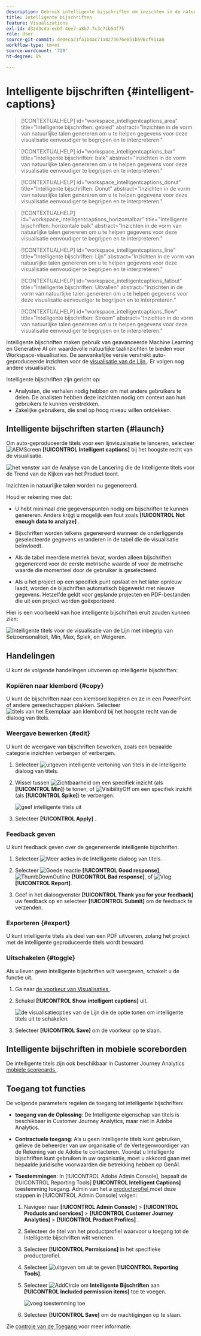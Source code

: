 ```yaml
---
description: Gebruik intelligente bijschriften om inzichten in de natuurlijke taal te genereren voor oppervlaktetrends binnen visualisaties.
title: Intelligente bijschriften
feature: Visualizations
exl-id: d32d3cda-ecbf-4ee7-a8b7-7c3c71b5df75
role: User
source-git-commit: de0eca21fa1b4ac71a8273676e851b596cf911a8
workflow-type: tm+mt
source-wordcount: '720'
ht-degree: 0%

---
```


# Intelligente bijschriften {#intelligent-captions}

<!-- markdownlint-disable MD034 -->

>[!CONTEXTUALHELP]
>id="workspace_intelligentcaptions_area"
>title="Intelligente bijschriften: gebied"
>abstract="Inzichten in de vorm van natuurlijke talen genereren om u te helpen gegevens voor deze visualisatie eenvoudiger te begrijpen en te interpreteren."

<!-- markdownlint-enable MD034 -->

<!-- markdownlint-disable MD034 -->

>[!CONTEXTUALHELP]
>id="workspace_intelligentcaptions_bar"
>title="Intelligente bijschriften: balk"
>abstract="Inzichten in de vorm van natuurlijke talen genereren om u te helpen gegevens voor deze visualisatie eenvoudiger te begrijpen en te interpreteren."

<!-- markdownlint-enable MD034 -->

<!-- markdownlint-disable MD034 -->

>[!CONTEXTUALHELP]
>id="workspace_intelligentcaptions_donut"
>title="Intelligente bijschriften: Donut"
>abstract="Inzichten in de vorm van natuurlijke talen genereren om u te helpen gegevens voor deze visualisatie eenvoudiger te begrijpen en te interpreteren."

<!-- markdownlint-enable MD034 -->

<!-- markdownlint-disable MD034 -->

>[!CONTEXTUALHELP]
>id="workspace_intelligentcaptions_horizontalbar"
>title="Intelligente bijschriften: horizontale balk"
>abstract="Inzichten in de vorm van natuurlijke talen genereren om u te helpen gegevens voor deze visualisatie eenvoudiger te begrijpen en te interpreteren."

<!-- markdownlint-enable MD034 -->

<!-- markdownlint-disable MD034 -->

>[!CONTEXTUALHELP]
>id="workspace_intelligentcaptions_line"
>title="Intelligente bijschriften: Lijn"
>abstract="Inzichten in de vorm van natuurlijke talen genereren om u te helpen gegevens voor deze visualisatie eenvoudiger te begrijpen en te interpreteren."

<!-- markdownlint-enable MD034 -->

<!-- markdownlint-disable MD034 -->

>[!CONTEXTUALHELP]
>id="workspace_intelligentcaptions_fallout"
>title="Intelligente bijschriften: Uitvallen"
>abstract="Inzichten in de vorm van natuurlijke talen genereren om u te helpen gegevens voor deze visualisatie eenvoudiger te begrijpen en te interpreteren."

<!-- markdownlint-enable MD034 -->

<!-- markdownlint-disable MD034 -->

>[!CONTEXTUALHELP]
>id="workspace_intelligentcaptions_flow"
>title="Intelligente bijschriften: Stroom"
>abstract="Inzichten in de vorm van natuurlijke talen genereren om u te helpen gegevens voor deze visualisatie eenvoudiger te begrijpen en te interpreteren."

<!-- markdownlint-enable MD034 -->

Intelligente bijschriften maken gebruik van geavanceerde Machine Learning en Generative AI om waardevolle natuurlijke taalinzichten te bieden voor Workspace-visualisaties. De aanvankelijke versie verstrekt auto-geproduceerde inzichten voor de [ visualisatie van de Lijn ](line.md). Er volgen nog andere visualisaties.

Intelligente bijschriften zijn gericht op:

* Analysten, die verhalen nodig hebben om met andere gebruikers te delen. De analisten hebben deze inzichten nodig om context aan hun gebruikers te kunnen verstrekken.
* Zakelijke gebruikers, die snel op hoog niveau willen ontdekken.

## Intelligente bijschriften starten {#launch}

Om auto-geproduceerde titels voor een lijnvisualisatie te lanceren, selecteer ![ AEMScreen ](/help/assets/icons/AI.svg) **[!UICONTROL Intelligent captions]** bij het hoogste recht van de visualisatie.

![ het venster van de Analyse van de Lancering die de Intelligente titels voor de Trend van de Kijken van het Product toont. ](assets/intell-caps-1.png)

Inzichten in natuurlijke talen worden nu gegenereerd.

Houd er rekening mee dat:

* U hebt minimaal drie gegevenspunten nodig om bijschriften te kunnen genereren. Anders krijgt u mogelijk een fout zoals **[!UICONTROL Not enough data to analyze]** .

* Bijschriften worden telkens gegenereerd wanneer de onderliggende geselecteerde gegevens veranderen in de tabel die de visualisatie beïnvloedt.

* Als de tabel meerdere metriek bevat, worden alleen bijschriften gegenereerd voor de eerste metrische waarde of voor de metrische waarde die momenteel door de gebruiker is geselecteerd.

* Als u het project op een specifiek punt opslaat en het later opnieuw laadt, worden de bijschriften automatisch bijgewerkt met nieuwe gegevens. Hetzelfde geldt voor geplande projecten en PDF-bestanden die uit een project worden geëxporteerd.

Hier is een voorbeeld van hoe intelligente bijschriften eruit zouden kunnen zien:

![ Intelligente titels voor de visualisatie van de Lijn met inbegrip van Seizoensonaliteit, Min, Max, Spiek, en Weigeren.](assets/captions.png)

## Handelingen

U kunt de volgende handelingen uitvoeren op intelligente bijschriften:

### Kopiëren naar klembord {#copy}

U kunt de bijschriften naar een klembord kopiëren en ze in een PowerPoint of andere gereedschappen plakken. Selecteer ![ titels van het Exemplaar aan klembord ](/help/assets/icons/Copy.svg) bij het hoogste recht van de dialoog van titels.

### Weergave bewerken {#edit}

U kunt de weergave van bijschriften bewerken, zoals een bepaalde categorie inzichten verbergen of verbergen.

1. Selecteer ![ uitgeven intelligente vertoning van titels ](/help/assets/icons/EditInLight.svg) in de Intelligente dialoog van titels.

1. Wissel tussen ![ Zichtbaarheid ](/help/assets/icons/Visibility.svg) om een specifiek inzicht (als **[!UICONTROL Min]**) te tonen, of ![ VisibilityOff ](/help/assets/icons/VisibilityOff.svg) om een specifiek inzicht (als **[!UICONTROL Spike]**) te verbergen.

   ![ geef intelligente titels ](assets/edit-intelligent-captions.png) uit

1. Selecteer **[!UICONTROL Apply]** .


### Feedback geven

U kunt feedback geven over de gegenereerde intelligente bijschriften.

1. Selecteer ![ Meer acties ](/help/assets/icons/More.svg) in de Intelligente dialoog van titels.

1. Selecteer ![ Goede reactie ](/help/assets/icons/ThumbUpOutline.svg) **[!UICONTROL Good response]**, ![ ThumbDownOutline ](/help/assets/icons/ThumbDownOutline.svg) **[!UICONTROL Bad response]**, of ![ Vlag ](/help/assets/icons/Flag.svg) **[!UICONTROL Report]**.

1. Geef in het dialoogvenster **[!UICONTROL Thank you for your feedback]** uw feedback op en selecteer **[!UICONTROL Submit]** om de feedback te verzenden.

### Exporteren {#export}

U kunt intelligente titels als deel van een PDF uitvoeren, zolang het project met de intelligente geproduceerde titels wordt bewaard.

### Uitschakelen {#toggle}

Als u liever geen intelligente bijschriften wilt weergeven, schakelt u de functie uit.

1. Ga naar [ de voorkeur van Visualisaties ](/help/analysis-workspace/user-preferences.md#visualizations-preferences).
1. Schakel **[!UICONTROL Show intelligent captions]** uit.

   ![ de visualisatieopties van de Lijn die de optie tonen om intelligente titels uit te schakelen.](assets/toggle-captions.png)

1. Selecteer **[!UICONTROL Save]** om de voorkeur op te slaan.


## Intelligente bijschriften in mobiele scoreborden

De intelligente titels zijn ook beschikbaar in Customer Journey Analytics [ mobiele scorecards ](https://experienceleague.adobe.com/en/docs/analytics-platform/using/cja-dashboards/manage-scorecard#captions).

## Toegang tot functies

De volgende parameters regelen de toegang tot intelligente bijschriften:

* **toegang van de Oplossing**: De Intelligente eigenschap van titels is beschikbaar in Customer Journey Analytics, maar niet in Adobe Analytics.

* **Contractuele toegang**: Als u geen Intelligente titels kunt gebruiken, gelieve de beheerder van uw organisatie of de Vertegenwoordiger van de Rekening van de Adobe te contacteren. Voordat u Intelligente bijschriften kunt gebruiken in uw organisatie, moet u akkoord gaan met bepaalde juridische voorwaarden die betrekking hebben op GenAI.

* **Toestemmingen**: In [!UICONTROL Adobe Admin Console], bepaalt de [!UICONTROL Reporting Tools] **[!UICONTROL Intelligent Captions]** toestemming toegang. Admin van het a [ productprofiel ](https://helpx.adobe.com/enterprise/using/manage-product-profiles.html) moet deze stappen in [!UICONTROL Admin Console] volgen:
   1. Navigeer naar **[!UICONTROL Admin Console]** > **[!UICONTROL Products and services]** > **[!UICONTROL Customer Journey Analytics]** > **[!UICONTROL Product Profiles]** .
   1. Selecteer de titel van het productprofiel waarvoor u toegang tot de Intelligente bijschriften wilt verlenen.
   1. Selecteer **[!UICONTROL Permissions]** in het specifieke productprofiel.
   1. Selecteer ![ uitgeven ](/help/assets/icons/Edit.svg) om uit te geven **[!UICONTROL Reporting Tools]**.
   1. Selecteer ![ AddCircle ](/help/assets/icons/AddCircle.svg) om **Intelligente Bijschriften** aan **[!UICONTROL Included permission items]** toe te voegen.

      ![ voeg toestemming ](./assets/intelligent-captions-permissions.png) toe

   1. Selecteer **[!UICONTROL Save]** om de machtigingen op te slaan.

Zie [ controle van de Toegang ](/help/technotes/access-control.md#access-control) voor meer informatie.

